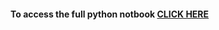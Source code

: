 
#### To access the full python notbook [CLICK HERE](https://github.com/sahermuhamed1/Logistics-Regression-From-Scratch-Classification/blob/main/Logistics%20Regression.ipynb)
